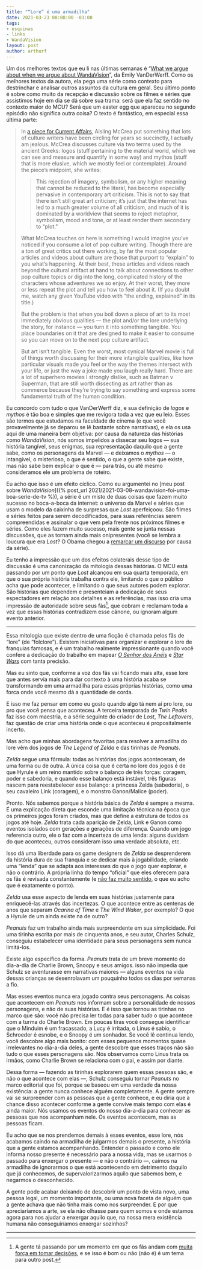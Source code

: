 ```yaml
---
title: "“Lore” é uma armadilha"
date: 2021-03-23 08:08:00 -03:00
tags:
- esquinas
- links
- WandaVision
layout: post
author: arthurf
---
```


Um dos melhores textos que eu li nas últimas semanas é “[What we argue about when we argue about WandaVision](https://www.vox.com/culture/22308325/wandavision-finale-spoilers-review-disney-plus-marvel-wanda-vision)”, da Emily VanDerWerff. Como os melhores textos da autora, ela pega uma série como contexto para destrinchar e analisar outros assuntos da cultura em geral. Seu último ponto é sobre como muito da recepção e discussão sobre os filmes e séries que assistimos hoje em dia se dá sobre sua trama: será que ela faz sentido no contexto maior do MCU? Será que um easter egg que apareceu no segundo episódio não significa outra coisa? O texto é fantástico, em especial essa última parte:

> In [a piece for Current Affairs](https://www.currentaffairs.org/2021/02/satanic-panics-and-the-death-of-mythos/), Aisling McCrea put something that lots of culture writers have been circling for years so succinctly, I actually am jealous. McCrea discusses culture via two terms used by the ancient Greeks: logos (stuff pertaining to the material world, which we can see and measure and quantify in some way) and mythos (stuff that is more elusive, which we mostly feel or contemplate). Around the piece’s midpoint, she writes:
>
> > This rejection of imagery, symbolism, or any higher meaning that cannot be reduced to the literal, has become especially pervasive in contemporary art criticism. This is not to say that there isn’t still great art criticism; it’s just that the internet has led to a much greater volume of all criticism, and much of it is dominated by a worldview that seems to reject metaphor, symbolism, mood and tone, or at least render them secondary to “plot.”
>
> What McCrea touches on here is something I would imagine you’ve noticed if you consume a lot of pop culture writing. Though there are a ton of great critics out there working, by far the most popular articles and videos about culture are those that purport to “explain” to you what’s happening. At their best, these articles and videos reach beyond the cultural artifact at hand to talk about connections to other pop culture topics or dig into the long, complicated history of the characters whose adventures we so enjoy. At their worst, they more or less repeat the plot and tell you how to feel about it. (If you doubt me, watch any given YouTube video with “the ending, explained” in its title.)
>
> But the problem is that when you boil down a piece of art to its most immediately obvious qualities — the plot and/or the lore underlying the story, for instance — you turn it into something tangible. You place boundaries on it that are designed to make it easier to consume so you can move on to the next pop culture artifact.
>
> But art isn’t tangible. Even the worst, most cynical Marvel movie is full of things worth discussing for their more intangible qualities, like how particular visuals made you feel or the way the themes intersect with your life, or just the way a joke made you laugh really hard. There are a lot of superhero movies I strongly dislike, such as Batman v Superman, that are still worth dissecting as art rather than as commerce because they’re trying to say something and express some fundamental truth of the human condition.

Eu concordo com tudo o que VanDerWerff diz, e sua definição de *logos* e *mythos* é tão boa e simples que me revigora toda a vez que eu leio. Esses são termos que estudamos na faculdade de cinema (e que você provavelmente já se deparou se lê bastante sobre narrativas), e ela os usa aqui de uma maneira bem objetiva: por causa da natureza das histórias como *WandaVision*, nós somos impelidos a dissecar seu logos — sua história tangível, seus enigmas, sua representação daquilo que a gente sabe, como os personagens da Marvel — e deixamos o *mythos* — o intangível, o misterioso, o que é sentido, o que a gente sabe que existe, mas não sabe bem explicar o que é — para trás, ou até mesmo consideramos ele um problema de roteiro.

Eu acho que isso é um efeito cíclico. Como eu argumentei no [meu post sobre *WandaVision*]({% post_url 2021/2021-03-08-wandavision-foi-uma-boa-serie-de-tv %}), a série é um misto de duas coisas que fazem muito sucesso no boca-a-boca da internet: o universo da Marvel e séries que usam o modelo da caixinha de surpresas que *Lost* aperfeiçoou. São filmes e séries feitos para serem decodificados, para suas referências serem compreendidas e assinalar o que vem pela frente nos próximos filmes e séries. Como eles fazem muito sucesso, mais gente se junta nessas discussões, que as tornam ainda mais onipresentes (você se lembra a loucura que era *Lost*? O Obama chegou a [remarcar um discurso](https://www.eonline.com/news/161103/lost_versus_obama_lost_wins) por causa da série).

Eu tenho a impressão que um dos efeitos colaterais desse tipo de discussão é uma canonização da mitologia dessas histórias. O MCU está passando por um ponto que *Lost* alcançou em sua quarta temporada, em que o sua própria história trabalha contra ele, limitando o que o público acha que pode acontecer, e limitando o que seus autores podem explorar. São histórias que dependem e presenteiam a dedicação de seus espectadores em relação aos detalhes e as referências, mas isso cria uma impressão de autoridade sobre seus fãs[^1], que cobram e reclamam toda a vez que essas histórias contradizem esse cânone, ou ignoram algum evento anterior.

***

Essa mitologia que existe dentro de uma ficção é chamada pelos fãs de “lore” (de “folclore”). Existem iniciativas para organizar e explorar o lore de franquias famosas, e é um trabalho realmente impressionante quando você confere a dedicação do trabalho em mapear [*O Senhor dos Anéis*](https://lotr.fandom.com/wiki/Main_Page) e [*Star Wars*](https://starwars.fandom.com/wiki/Main_Page) com tanta precisão.

Mas eu sinto que, conforme a voz dos fãs vai ficando mais alta, esse lore que antes servia mais para dar contexto à uma história acaba se transformando em uma armadilha para essas próprias histórias, como uma forca onde você mesmo dá a quantidade de corda.

E isso me faz pensar em como eu gosto quando algo tá nem aí pro lore, ou pro que você pensa que aconteceu. A terceira temporada de *Twin Peaks* faz isso com maestria, e a série seguinte do criador de *Lost*, *The Leftovers*, faz questão de criar uma história onde o que aconteceu é propositalmente incerto.

Mas acho que minhas abordagens favoritas para resolver a armadilha do lore vêm dos jogos de *The Legend of Zelda* e das tirinhas de *Peanuts*.

*Zelda* segue uma fórmula: todas as histórias dos jogos aconteceram, de uma forma ou de outra. A única coisa que é certa no lore dos jogos é de que Hyrule é um reino mantido sobre o balanço de três forças: coragem, poder e sabedoria, e quando esse balanço está instável, três figuras nascem para reestabelecer esse balanço: a princesa Zelda (sabedoria), o seu cavaleiro Link (coragem), e o monstro Ganon/Malice (poder).

Pronto. Nós sabemos porque a história básica de *Zelda* é sempre a mesma. É uma explicação direta que esconde uma limitação técnica na época que os primeiros jogos foram criados, mas que define a estrutura de todos os jogos até hoje. *Zelda* trata cada aparição de Zelda, Link e Ganon como eventos isolados com gerações e gerações de diferença. Quando um jogo referencia outro, ele o faz com a incerteza de uma lenda: alguns duvidam do que aconteceu, outros consideram isso uma verdade absoluta, etc.

Isso dá uma liberdade para os game designers de *Zelda* se desprenderem da história dura de sua franquia e se dedicar mais à jogabilidade, criando uma “lenda” que se adapta aos interesses do que o jogo quer explorar, e não o contrário. A própria linha do tempo “oficial” que eles oferecem para os fãs é revisada constantemente (e [não faz muito sentido](https://www.youtube.com/watch?v=Q-25c8Rsobw), o que eu acho que é exatamente o ponto).

*Zelda* usa esse aspecto de lenda em suas histórias justamente para enriquecê-las através das incertezas. O que acontece entre as centenas de anos que separam *Ocarina of Time* e *The Wind Waker*, por exemplo? O que a Hyrule de um ainda existe na de outro?

*Peanuts* faz um trabalho ainda mais surpreendente em sua simplicidade. Foi uma tirinha escrita por mais de cinquenta anos, e seu autor, Charles Schulz, conseguiu estabelecer uma identidade para seus personagens sem nunca limitá-los.

Existe algo específico da forma. *Peanuts* trata de um breve momento do dia-a-dia de Charlie Brown, Snoopy e seus amigos. isso não impedia que Schulz se aventurasse em narrativas maiores — alguns eventos na vida dessas crianças se desenrolavam um pouquinho todos os dias por semanas a fio.

Mas esses eventos nunca era jogado contra seus personagens. As coisas que acontecem em *Peanuts* nos informam sobre a personalidade de nossos personagens, e não de suas histórias. E é isso que tornou as tirinhas no marco que são: você não precisa ler todas para saber *tudo* o que acontece com a turma do Charlie Brown. Em poucas tiras você consegue identificar que o Minduim é um fracassado, a Lucy é irritada, o Linus é sabio, o Schroeder é esnobe, e o Snoopy é um sonhador. Se você lê continua lendo, você descobre algo mais bonito: com esses pequenos momentos quase irrelevantes no dia-a-dia deles, a gente descobre que esses traços não são tudo o que esses personagens são. Nós observamos como Linus trata os irmãos, como Charlie Brown se relaciona com o pai, e assim por diante.

Dessa forma — fazendo as tirinhas explorarem quem essas pessoas são, e não o que acontece com elas —, Schulz conseguiu tornar *Peanuts* no marco editorial que foi, porque se baseou em uma verdade da nossa existência: a gente nunca conhece alguém completamente. A gente sempre vai se surpreender com as pessoas que a gente conhece, e eu diria que a chance disso acontecer conforme a gente convive mais tempo com elas é ainda maior. Nós usamos os eventos do nosso dia-a-dia para conhecer as pessoas que nos acompanham nele. Os eventos acontecem, mas as pessoas ficam.

Eu acho que se nos prendemos demais à esses eventos, esse lore, nós acabamos caindo na armadilha de julgarmos demais o presente, a história que a gente estamos acompanhando. Entender o passado e como ele informa nosso presente é necessário para a nossa vida, mas se usarmos o passado para enxergar o presente — e não o contrário —, caímos na armadilha de ignorarmos o que está acontecendo em detrimento daquilo que já conhecemos, de supervalorizarmos aquilo que sabemos bem, e negarmos o desconhecido.

A gente pode acabar deixando de descobrir um ponto de vista novo, uma pessoa legal, um momento importante, ou uma nova faceta de alguém que a gente achava que não tinha mais como nos surpreender. E por que apreciaríamos a arte, se ela não olhasse para quem somos e onde estamos agora para nos ajudar a enxergar aquilo que, na nossa mera existência humana não conseguiríamos enxergar sozinhos?

***

[^1]: A gente tá passando por um momento em que os fãs andam com [muita força em tomar decisões](https://pt.wikipedia.org/wiki/Zack_Snyder's_Justice_League), e se isso é bom ou não (não é) é um tema para outro post.
